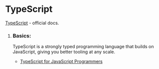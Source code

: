 # TypeScript

[TypeScript](https://www.typescriptlang.org/) - official docs.

1. ### Basics:

   <p>TypeScript is a strongly typed programming language that builds on JavaScript, giving you better tooling at any scale.</p>

   - [TypeScript for JavaScript Programmers](https://www.typescriptlang.org/docs/handbook/typescript-in-5-minutes.html)

